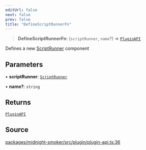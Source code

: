 ```yaml
---
editUrl: false
next: false
prev: false
title: "DefineScriptRunnerFn"
---
```


> **DefineScriptRunnerFn**: (`scriptRunner`, `name`?) => [`PluginAPI`](/api/midnight-smoker/midnight-smoker/plugin/interfaces/pluginapi/)

Defines a new [ScriptRunner](/api/midnight-smoker/midnight-smoker/script-runner/index/) component

## Parameters

• **scriptRunner**: [`ScriptRunner`](/api/midnight-smoker/midnight-smoker/script-runner/type-aliases/scriptrunner/)

• **name?**: `string`

## Returns

[`PluginAPI`](/api/midnight-smoker/midnight-smoker/plugin/interfaces/pluginapi/)

## Source

[packages/midnight-smoker/src/plugin/plugin-api.ts:36](https://github.com/boneskull/midnight-smoker/blob/417858b/packages/midnight-smoker/src/plugin/plugin-api.ts#L36)
